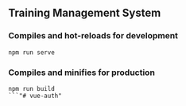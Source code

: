 ## Training Management System

### Compiles and hot-reloads for development
```
npm run serve
```

### Compiles and minifies for production
```
npm run build
```"# vue-auth" 
